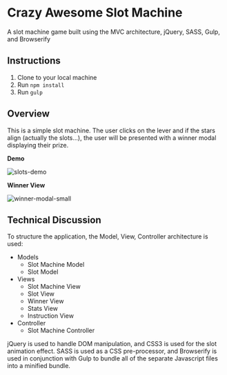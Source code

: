 # Crazy Awesome Slot Machine
A slot machine game built using the MVC architecture, jQuery, SASS, Gulp, and Browserify

## Instructions

1. Clone to your local machine
2. Run `npm install`
3. Run `gulp`

## Overview
This is a simple slot machine. The user clicks on the lever and if the stars align (actually the slots...), the user will be presented with a winner modal displaying their prize. 

**Demo**

![slots-demo](https://cloud.githubusercontent.com/assets/4349348/12707731/8bb77c6c-c84c-11e5-841e-ce7868aa215e.gif)

**Winner View**

![winner-modal-small](https://cloud.githubusercontent.com/assets/4349348/12707872/3b2b3692-c84e-11e5-90bc-b5836cb45a0a.jpg)

## Technical Discussion
To structure the application, the Model, View, Controller architecture is used:

- Models
  - Slot Machine Model
  - Slot Model
- Views
  - Slot Machine View
  - Slot View
  - Winner View
  - Stats View
  - Instruction View
- Controller
  - Slot Machine Controller

jQuery is used to handle DOM manipulation, and CSS3 is used for the slot animation effect. SASS is used as a CSS pre-processor, and Browserify is used in conjunction with Gulp to bundle all of the separate Javascript files into a minified bundle.


